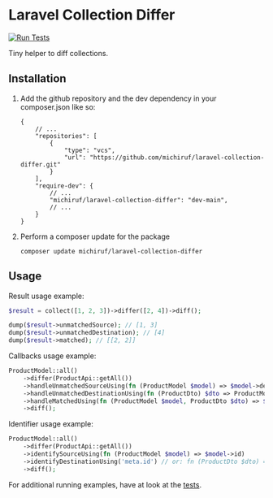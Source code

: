 # Laravel Collection Differ

[![Run Tests](https://github.com/michiruf/laravel-collection-differ/actions/workflows/run-tests.yml/badge.svg)](https://github.com/michiruf/laravel-collection-differ/actions/workflows/run-tests.yml)

Tiny helper to diff collections.

## Installation

1. Add the github repository and the dev dependency in your composer.json like so:
   ```json5
   {
       // ...
       "repositories": [
           {
               "type": "vcs",
               "url": "https://github.com/michiruf/laravel-collection-differ.git"
           }
       ],
       "require-dev": {
           // ...
           "michiruf/laravel-collection-differ": "dev-main",
           // ...
       }
   }
   ```
2. Perform a composer update for the package
   ```shell
   composer update michiruf/laravel-collection-differ
   ```
   
## Usage

Result usage example:
```php
$result = collect([1, 2, 3])->differ([2, 4])->diff();

dump($result->unmatchedSource); // [1, 3]
dump($result->unmatchedDestination); // [4]
dump($result->matched); // [[2, 2]]
```

Callbacks usage example:

```php
ProductModel::all()
    ->differ(ProductApi::getAll())
    ->handleUnmatchedSourceUsing(fn (ProductModel $model) => $model->delete())
    ->handleUnmatchedDestinationUsing(fn (ProductDto) $dto => ProductModel::createFromDto($dto))
    ->handleMatchedUsing(fn (ProductModel $model, ProductDto $dto) => $model->updateWithDto($dto))
    ->diff();
```

Identifier usage example: 
```php
ProductModel::all()
    ->differ(ProductApi::getAll())
    ->identifySourceUsing(fn (ProductModel $model) => $model->id)
    ->identifyDestinationUsing('meta.id') // or: fn (ProductDto $dto) => $dto->meta->id
    ->diff();
```

For additional running examples, have at look at the [tests](tests/Unit/Support/CollectionDifferTest.php).
